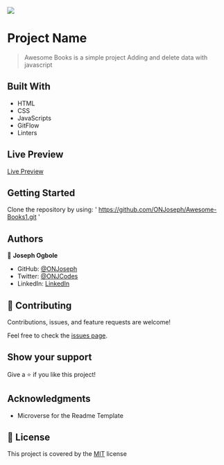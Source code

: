 ![](https://img.shields.io/badge/Microverse-blueviolet)

# Project Name

> Awesome Books is a simple project Adding and delete data with javascript


## Built With

- HTML
- CSS
- JavaScripts
- GitFlow
- Linters

## Live Preview

[Live Preview](https://onjoseph.github.io/Awesome-Books1/)


## Getting Started

Clone the repository by using:
' https://github.com/ONJoseph/Awesome-Books1.git '


## Authors

👤 **Joseph Ogbole**

- GitHub: [@ONJoseph](https://github.com/ONJoseph)
- Twitter: [@ONJCodes](https://twitter.com/ONJCodes)
- LinkedIn: [LinkedIn](https://www.linkedin.com/in/o-n-joseph-ba8425147/)


## 🤝 Contributing

Contributions, issues, and feature requests are welcome!

Feel free to check the [issues page](https://github.com/ONJoseph/Awesome-Books1/issues).

## Show your support

Give a ⭐️ if you like this project!

## Acknowledgments

- Microverse for the Readme Template

## 📝 License

This project is covered by the [MIT](/LICENSE) license
